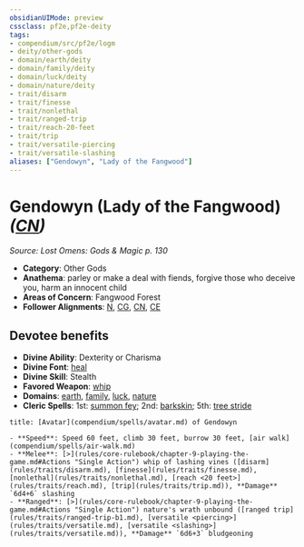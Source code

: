 ```yaml
---
obsidianUIMode: preview
cssclass: pf2e,pf2e-deity
tags:
- compendium/src/pf2e/logm
- deity/other-gods
- domain/earth/deity
- domain/family/deity
- domain/luck/deity
- domain/nature/deity
- trait/disarm
- trait/finesse
- trait/nonlethal
- trait/ranged-trip
- trait/reach-20-feet
- trait/trip
- trait/versatile-piercing
- trait/versatile-slashing
aliases: ["Gendowyn", "Lady of the Fangwood"]
---
```

# Gendowyn (Lady of the Fangwood) *([CN](rules/traits/chaotic-neutral-b1.md))*  
*Source: Lost Omens: Gods & Magic p. 130*  

- **Category**: Other Gods
- **Anathema**: parley or make a deal with fiends, forgive those who deceive you, harm an innocent child
- **Areas of Concern**: Fangwood Forest
- **Follower Alignments**: [N](rules/traits/neutral-b1.md), [CG](rules/traits/chaotic-good-b1.md), [CN](rules/traits/chaotic-neutral-b1.md), [CE](rules/traits/chaotic-evil-b1.md)

## Devotee benefits

- **Divine Ability**: Dexterity or Charisma
- **Divine Font**: [heal](compendium/spells/heal.md)
- **Divine Skill**: Stealth
- **Favored Weapon**: [whip](compendium/equipment/items/whip.md)
- **Domains**: [earth](compendium/setting/domains.md#Earth), [family](compendium/setting/domains.md#Family), [luck](compendium/setting/domains.md#Luck), [nature](compendium/setting/domains.md#Nature)
- **Cleric Spells**: 1st: [summon fey](compendium/spells/summon-fey.md); 2nd: [barkskin](compendium/spells/barkskin.md); 5th: [tree stride](compendium/spells/tree-stride.md)

```ad-embed-avatar
title: [Avatar](compendium/spells/avatar.md) of Gendowyn

- **Speed**: Speed 60 feet, climb 30 feet, burrow 30 feet, [air walk](compendium/spells/air-walk.md)
- **Melee**: [>](rules/core-rulebook/chapter-9-playing-the-game.md#Actions "Single Action") whip of lashing vines ([disarm](rules/traits/disarm.md), [finesse](rules/traits/finesse.md), [nonlethal](rules/traits/nonlethal.md), [reach <20 feet>](rules/traits/reach.md), [trip](rules/traits/trip.md)), **Damage** `6d4+6` slashing
- **Ranged**: [>](rules/core-rulebook/chapter-9-playing-the-game.md#Actions "Single Action") nature's wrath unbound ([ranged trip](rules/traits/ranged-trip-b1.md), [versatile <piercing>](rules/traits/versatile.md), [versatile <slashing>](rules/traits/versatile.md)), **Damage** `6d6+3` bludgeoning
```